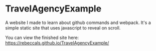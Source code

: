 # TravelAgencyExample
A website I made to learn about github commands and webpack. It's a simple static site that uses javascript to reveal on scroll.

You can view the finished site here:
https://rebeccals.github.io/TravelAgencyExample/
